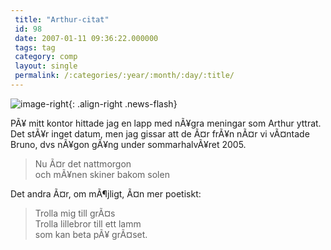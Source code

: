 ```yaml
---
 title: "Arthur-citat"
 id: 98
 date: 2007-01-11 09:36:22.000000
 tags: tag
 category: comp
 layout: single
 permalink: /:categories/:year/:month/:day/:title/
---
```

![image-right](/assets/images/){: .align-right .news-flash}

PÃ¥ mitt kontor hittade jag en lapp med nÃ¥gra meningar som Arthur yttrat. Det stÃ¥r inget datum, men jag gissar att de Ã¤r frÃ¥n nÃ¤r vi vÃ¤ntade Bruno, dvs nÃ¥gon gÃ¥ng under sommarhalvÃ¥ret 2005.
<blockquote>
Nu Ã¤r det nattmorgon <br />
och mÃ¥nen skiner bakom solen
</blockquote>
Det andra Ã¤r, om mÃ¶jligt, Ã¤n mer poetiskt:
<blockquote>
Trolla mig till grÃ¤s<br />
Trolla lillebror till ett lamm<br />
som kan beta pÃ¥ grÃ¤set.
</blockquote>


